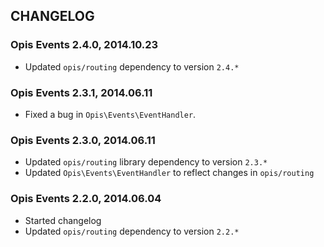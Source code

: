 CHANGELOG
-----------
### Opis Events 2.4.0, 2014.10.23

* Updated `opis/routing` dependency to version `2.4.*`

### Opis Events 2.3.1, 2014.06.11

*  Fixed a bug in `Opis\Events\EventHandler`.

### Opis Events 2.3.0, 2014.06.11

* Updated `opis/routing` library dependency to version `2.3.*`
* Updated `Opis\Events\EventHandler` to reflect changes in `opis/routing`

### Opis Events 2.2.0, 2014.06.04

* Started changelog
* Updated `opis/routing` dependency to version `2.2.*`
